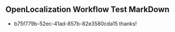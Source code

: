 ## OpenLocalization Workflow Test MarkDown
* b75f779b-52ec-41ad-857b-82e3580cda15 thanks!

<!--HONumber=Aug16_HO1-->


